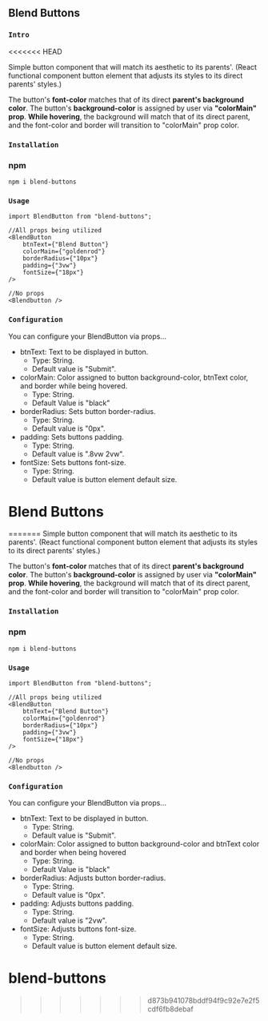 ## Blend Buttons

### `Intro`
<<<<<<< HEAD

Simple button component that will match its aesthetic to its parents'.
(React functional component button element that adjusts its styles to its direct parents' styles.)<br />

The button's **font-color** matches that of its direct **parent's background color**. The button's **background-color** is assigned by user via **"colorMain" prop**. **While hovering**, the background will match that of its direct parent, and the font-color and border will transition to "colorMain" prop color.

### `Installation`

### npm

`npm i blend-buttons`

### `Usage`

    import BlendButton from "blend-buttons";

    //All props being utilized
    <BlendButton
    	btnText={"Blend Button"}
    	colorMain={"goldenrod"}
    	borderRadius={"10px"}
    	padding={"3vw"}
    	fontSize={"18px"}
    />

    //No props
    <Blendbutton />

### `Configuration`<br />

You can configure your BlendButton via props...

- btnText: Text to be displayed in button.
  - Type: String.
  - Default value is "Submit".
- colorMain: Color assigned to button background-color, btnText color, and border while being hovered.
  - Type: String.
  - Default Value is "black"
- borderRadius: Sets button border-radius.
  - Type: String.
  - Default value is "0px".
- padding: Sets buttons padding.
  - Type: String.
  - Default value is ".8vw 2vw".
- fontSize: Sets buttons font-size.
  - Type: String.
  - Default value is button element default size.

# Blend Buttons
=======
Simple button component that will match its aesthetic to its parents'.
(React functional component button element that adjusts its styles to its direct parents' styles.)<br />

The button's **font-color** matches that of its direct **parent's background color**. The button's **background-color** is assigned by user via **"colorMain" prop**.  **While hovering**, the background will match that of its direct parent, and the font-color and border will transition to "colorMain" prop color.

### `Installation`  
### npm  
`npm i blend-buttons`  


### `Usage`  
	import BlendButton from "blend-buttons";
	
	//All props being utilized  
	<BlendButton  
		btnText={"Blend Button"}
		colorMain={"goldenrod"}
		borderRadius={"10px"}
		padding={"3vw"}
		fontSize={"18px"}  
	/>
	
	//No props
	<Blendbutton />
### `Configuration`<br />
You can configure your BlendButton via props...

- btnText: Text to be displayed in button.
	- Type: String.
	- Default value is "Submit".
- colorMain: Color assigned to button background-color and btnText color and border when being hovered
	- Type: String.
	- Default Value is "black"
- borderRadius: Adjusts button border-radius.  
	- Type: String.
	- Default value is "0px".
- padding: Adjusts buttons padding.  
 	- Type: String.
	- Default value is "2vw".
- fontSize: Adjusts buttons font-size.
 	- Type: String.
 	- Default value is button element default size.
	



# blend-buttons
>>>>>>> d873b941078bddf94f9c92e7e2f5cdf6fb8debaf
